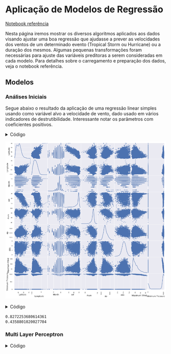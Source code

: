 # Aplicação de Modelos de Regressão

[Notebook referência](https://github.com/reneroliveira/Hurricane_Project/blob/master/Notebooks/Analises_variaveis.ipynb)

Nesta página iremos mostrar os diversos algoritmos aplicados aos dados visando ajustar uma boa regressão que ajudasse a prever as velocidades dos ventos de um determinado evento (Tropical Storm ou Hurricane) ou a duração dos mesmos.
Algumas pequenas transformações foram necessárias para ajuste das variáveis preditoras a serem consideradas em cada modelo. Para detalhes sobre o carregamento e preparação dos dados, veja o notebook referência.


## Modelos


### Análises Iniciais

Segue abaixo o resultado da aplicação de uma regressão linear simples usando como variável alvo a velocidade de vento, dado usado em vários indicadores de destrutibilidade. Interessante notar os parâmetros com coeficientes positivos.


<details>
<summary>Código</summary>
```python
X_train2 = sm.add_constant(X_train) #np.array(X_train).reshape(X_train.shape[0],1)
OLS_obj = OLS(y_train_mw, X_train2)
OLSModel = OLS_obj.fit()

r2_train = OLSModel.rsquared

print(f'R^2_train = {r2_train}')

print(f'Parâmetro_const  = {OLSModel.params[0]}')
print(f'Parâmetro_Year  = {OLSModel.params[1]}')
print(f'Parâmetro_Month  = {OLSModel.params[2]}')
print(f'Parâmetro_Latitude  = {OLSModel.params[3]}')
print(f'Parâmetro_Longitude  = {OLSModel.params[4]}')
print(f'Parâmetro_sst  = {OLSModel.params[5]}')
print(f'Parâmetro_rhum  = {OLSModel.params[6]}')
print(f'Parâmetro_wspd  = {OLSModel.params[7]}')
print(f'Parâmetro_slp  = {OLSModel.params[8]}')
print(f'Parâmetro_cldc  = {OLSModel.params[9]}')

```
</details>

    R^2_train = 0.02385621171100183
    Parâmetro_const  = 47.35464784180999
    Parâmetro_Year  = 0.09050506606867095
    Parâmetro_Month  = -0.05872870746380546
    Parâmetro_Latitude  = -0.08576970286238517
    Parâmetro_Longitude  = 1.880119707824508
    Parâmetro_sst  = 0.15179194438994867
    Parâmetro_rhum  = 0.028283243122749335
    Parâmetro_wspd  = 0.028283243122749446
    Parâmetro_slp  = 0.14971356534654948
    Parâmetro_cldc  = -1.5161434590996923


Os códigos abaixos nos gera uma visualização que pode trazer insights a respeito da relação entre as variáveis. A escolha das variáveis preditoras que servem de entrada para os modelos mais a frente foram pensadas também pela observação destes gráficos.


<details>
<summary>Código</summary>
```python
df = pd.concat([X_train, y_train_mw, y_train_mp], axis=1)
scatter_matrix(df, alpha=0.8, figsize=(15, 15), diagonal='kde');

```
</details>

![png](Analises_variaveis_files/Analises_variaveis_13_0.png)


<details>
<summary>Código</summary>
```python
# A princípio, não queremos que se faça alguma previsão com base no valor numérico do ano
# Além disso, a variável wspd está altamente correlacionada com a rhum, podendo ser mantida apenas a última
X_train = data_atl_merged.drop(['Year', 'wspd'], 1)

#   Mês      Latitude    Longitude    Temperatura, Umidade, Sea Level Pressure, Cloudiness]
# ['Month', 'Latitude', 'Longitude', 'sst',       'rhum',  'slp',              'cldc']

fig, ax = plt.subplots(1,7)#, figsize=(16,10))
fig.suptitle('Velocidade Máxima vs Variáveis Preditoras (1950-2015)', fontsize=28, y=1.06)

ax[0].scatter(X_train['Month'], X_train['Maximum Wind'], alpha = 0.5, ls = '--') 
ax[1].scatter(X_train['Latitude'], X_train['Maximum Wind'], alpha = 0.5, ls = '--') 
ax[2].scatter(X_train['Longitude'], X_train['Maximum Wind'], alpha = 0.5, ls = '--') 
ax[3].scatter(X_train['sst'], X_train['Maximum Wind'], alpha = 0.5, ls = '--') 
ax[4].scatter(X_train['rhum'], X_train['Maximum Wind'], alpha = 0.5, ls = '--') 
ax[5].scatter(X_train['slp'], X_train['Maximum Wind'], alpha = 0.5, ls = '--') 
ax[6].scatter(X_train['cldc'], X_train['Maximum Wind'], alpha = 0.5, ls = '--') 

fig.set_figheight(5)
fig.set_figwidth(20)
fig.tight_layout(pad=2.0)
```
</details>

![png](Analises_variaveis_files/Analises_variaveis_15_0.png)




Uma primeira tentativa de ajuste foi feito através da centralização das variáveis preditoras em relação à média, adicionando também termos polinomiais de segunda ordem. No entanto, os resultados do ajuste não mostraram ganhos significativos para o modelo de Regressão Linear Múltipla, e até prejudicaram modelos mais complexos, como Random Forest, Multi Layer Perceptron, entre outros utilizados mais a frente. Detalhes desta parte do código acesse o notebook referência, no link do início desta página.







### Random Forest

Primeira tentativa de ajuste já nos parece promissor em relação aos demais.


<details>
<summary>Código</summary>
```python
#X_train, y_train_mw = make_regression(n_features=7, n_informative=2, random_state=0, shuffle=False)
regr = RandomForestRegressor(n_estimators=7, max_depth=20, random_state=0)
regr.fit(X_train, y_train_mw)
print(regr.score(X_train, y_train_mw))
print(regr.score(X_test, y_test_mw))

```
</details>

    0.8272253680614361
    0.4358801020027704




### Multi Layer Perceptron

<details>
<summary>Código</summary>
```python
#X_train, y_train_mw = make_regression(n_samples=200, random_state=1)
regr = MLPRegressor(hidden_layer_sizes=(100,2), random_state=1, max_iter=1000, solver='lbfgs').fit(X_train, y_train_mw)
#regr.predict(X_test[:2])
print(regr.score(X_train, y_train_mw))
print(regr.score(X_test, y_test_mw))

```
</details>

    0.09520915346048042
    0.08725614810614979



## Modelos com Separação em Conjuntos de Treino e Teste

Separamos os dados em conjuntos de treino e de teste. Deste modo, podemos ajustar o algoritmo utilizando os dados de treino, e tentar utilizar esses dados de teste para previsão de outros dados, inclusive futuros.


```python
X_train = data_atl_merged.drop(['ID', 'Name', 'Date', 'Time', 'Event', 'Status', 'Maximum Wind', 'Minimum Pressure', 'Date_c', 'Day', 'Latitude_c', 'Longitude_c', 'Duration', 'Year', 'wspd'], 1)
y_train_mw = data_atl_merged['Maximum Wind']
#print(len(X_train))
#X_train.head()

X_train, X_test, y_train_mw, y_test_mw = train_test_split(X_train, y_train_mw, random_state=1)
```

### Regressão Linear


```python
X_train2 = sm.add_constant(X_train) #np.array(X_train).reshape(X_train.shape[0],1)
X_test2 = sm.add_constant(X_test) #np.array(X_train).reshape(X_train.shape[0],1)
OLS_obj = OLS(y_train_mw, X_train2)
OLSModel = OLS_obj.fit()

r2_train = OLSModel.rsquared
r2_test = 1 - ((OLSModel.predict(X_test2)-y_test_mw)*(OLSModel.predict(X_test2)-y_test_mw)).sum() / ((y_test_mw.mean()-y_test_mw)*(y_test_mw.mean()-y_test_mw)).sum()
print(f'R^2_train = {r2_train}')
print(f'R^2_test  = {r2_test}')
'''
print(f'Parâmetro_const  = {OLSModel.params[0]}')
print(f'Parâmetro_Month  = {OLSModel.params[1]}')
print(f'Parâmetro_Latitude  = {OLSModel.params[2]}')
print(f'Parâmetro_Longitude  = {OLSModel.params[3]}')
print(f'Parâmetro_sst  = {OLSModel.params[4]}')
print(f'Parâmetro_rhum  = {OLSModel.params[5]}')
print(f'Parâmetro_slp  = {OLSModel.params[6]}')
print(f'Parâmetro_cldc  = {OLSModel.params[7]}')

print(f'Parâmetro_Month^2  = {OLSModel.params[8]}')
print(f'Parâmetro_Latitude^2  = {OLSModel.params[9]}')
print(f'Parâmetro_Longitude^2  = {OLSModel.params[10]}')
print(f'Parâmetro_sst^2  = {OLSModel.params[11]}')
print(f'Parâmetro_rhum^2  = {OLSModel.params[12]}')
print(f'Parâmetro_slp^2  = {OLSModel.params[13]}')
print(f'Parâmetro_cldc^2  = {OLSModel.params[14]}')
'''
```

    R^2_train = 0.019806236602926464
    R^2_test  = 0.01874952522766249





    "\nprint(f'Parâmetro_const  = {OLSModel.params[0]}')\nprint(f'Parâmetro_Month  = {OLSModel.params[1]}')\nprint(f'Parâmetro_Latitude  = {OLSModel.params[2]}')\nprint(f'Parâmetro_Longitude  = {OLSModel.params[3]}')\nprint(f'Parâmetro_sst  = {OLSModel.params[4]}')\nprint(f'Parâmetro_rhum  = {OLSModel.params[5]}')\nprint(f'Parâmetro_slp  = {OLSModel.params[6]}')\nprint(f'Parâmetro_cldc  = {OLSModel.params[7]}')\n\nprint(f'Parâmetro_Month^2  = {OLSModel.params[8]}')\nprint(f'Parâmetro_Latitude^2  = {OLSModel.params[9]}')\nprint(f'Parâmetro_Longitude^2  = {OLSModel.params[10]}')\nprint(f'Parâmetro_sst^2  = {OLSModel.params[11]}')\nprint(f'Parâmetro_rhum^2  = {OLSModel.params[12]}')\nprint(f'Parâmetro_slp^2  = {OLSModel.params[13]}')\nprint(f'Parâmetro_cldc^2  = {OLSModel.params[14]}')\n"




```python
fig, ax = plt.subplots(1,2)#, figsize=(16,10))
#fig.suptitle('Velocidade Máxima vs Pressão Mínima (1851-2015)', fontsize=28, y=1.06)

ax[0].scatter(X_train['sst'], y_train_mw, alpha=0.5, label=r'$Dados$ $de$ $Treino$')
ax[0].scatter(X_train['sst'], OLSModel.predict(X_train2), alpha=0.5, label=r'$Previsão$')
ax[1].scatter(X_test['sst'], y_test_mw, alpha=0.5, label=r'$Dados$ $de$ $Teste$')
ax[1].scatter(X_test['sst'], OLSModel.predict(X_test2), alpha=0.5, label=r'$Previsão$')

ax[0].tick_params(labelsize=24)
ax[0].set_title(f'Previsão de Maximal Wind por Regressão Linear (Treino)', fontsize=24)
ax[0].set_xlabel(r'$sst$', fontsize=16)
ax[0].set_ylabel(r'$Maximal$ $Wind$', fontsize=16)
ax[0].legend(loc='best', fontsize=12);

ax[1].tick_params(labelsize=24)
ax[1].set_title(f'Previsão de Maximal Wind por Regressão Linear (Teste)', fontsize=24)
ax[1].set_xlabel(r'$sst$', fontsize=16)
ax[1].set_ylabel(r'$Maximal$ $Wind$', fontsize=16)
ax[1].legend(loc='best', fontsize=12);

fig.set_figheight(5)
fig.set_figwidth(20)
fig.tight_layout(pad=2.0)
```


![png](Analises_variaveis_files/Analises_variaveis_34_0.png)


### Random Forest

Pelos ajustes anteriores, vimos que esse algoritmo promove um bom ajuste nos dados. Um novo ajuste com aplicação de parâmetros melhor sintonizados com os dados é buscado pelo código abaixo.


```python
# Parâmetros com bom ajuste para Random Forest: n_estimators = 50, max_depth = 75
for i in [25, 50, 75, 100, 125]:
    for j in [25, 50, 75, 100, 125]:
        regr_rf = RandomForestRegressor(n_estimators=i, max_depth=j, random_state=0, oob_score=True, bootstrap = True)
        regr_rf.fit(X_train, y_train_mw)
        print(f'\n n_estimators={i}, max_depth={j}')
        print(regr_rf.score(X_train, y_train_mw))
        print(regr_rf.score(X_test, y_test_mw))

```

    
     n_estimators=25, max_depth=25
    0.9109127406378082
    0.5049385543175804
    
     n_estimators=25, max_depth=50
    0.9231191839999706
    0.5083859136052509
    
     n_estimators=25, max_depth=75
    0.9231191839999706
    0.5083859136052509
    
     n_estimators=25, max_depth=100
    0.9231191839999706
    0.5083859136052509
    
     n_estimators=25, max_depth=125
    0.9231191839999706
    0.5083859136052509
    
     n_estimators=50, max_depth=25
    0.9177312843005485
    0.5190516352697632
    
     n_estimators=50, max_depth=50
    0.9298001112559356
    0.5227899508473133
    
     n_estimators=50, max_depth=75
    0.9298001112559356
    0.5227899508473133
    
     n_estimators=50, max_depth=100
    0.9298001112559356
    0.5227899508473133
    
     n_estimators=50, max_depth=125
    0.9298001112559356
    0.5227899508473133
    
     n_estimators=75, max_depth=25
    0.9198026089627763
    0.5227499387064152
    
     n_estimators=75, max_depth=50
    0.9323017737677339
    0.5256624725114608
    
     n_estimators=75, max_depth=75
    0.9323017737677339
    0.5256624725114608
    
     n_estimators=75, max_depth=100
    0.9323017737677339
    0.5256624725114608
    
     n_estimators=75, max_depth=125
    0.9323017737677339
    0.5256624725114608
    
     n_estimators=100, max_depth=25
    0.9198383784088979
    0.5224954900261807
    
     n_estimators=100, max_depth=50
    0.9336736647334395
    0.5269361337556209
    
     n_estimators=100, max_depth=75
    0.9336736647334395
    0.5269361337556209
    
     n_estimators=100, max_depth=100
    0.9336736647334395
    0.5269361337556209
    
     n_estimators=100, max_depth=125
    0.9336736647334395
    0.5269361337556209
    
     n_estimators=125, max_depth=25
    0.9204444093451314
    0.5234545174002654
    
     n_estimators=125, max_depth=50
    0.9344355008748928
    0.5280216690661794
    
     n_estimators=125, max_depth=75
    0.9344355008748928
    0.5280216690661794
    
     n_estimators=125, max_depth=100
    0.9344355008748928
    0.5280216690661794
    
     n_estimators=125, max_depth=125
    0.9344355008748928
    0.5280216690661794


O R2 Score obtido abaixo mostra o melhor ajuste do modelo quando tentamos prever a Velocidade Máxima Sustentada pelo algoritmo do Random Forest. O ajuste aos dados de treino ficam


```python
regr_rf = RandomForestRegressor(n_estimators=50, max_depth=75, random_state=0, oob_score=True, bootstrap = True)
regr_rf.fit(X_train, y_train_mw)
print(regr_rf.score(X_train, y_train_mw))
print(regr_rf.score(X_test, y_test_mw))
```

    0.9298001112559356
    0.5227899508473133



```python
X_train_red = X_train.drop(['sst', 'rhum', 'slp', 'cldc'], 1)
X_test_red = X_test.drop(['sst', 'rhum', 'slp', 'cldc'], 1)

```

Retirando os dados climáticos, observamos que o ajuste fica bem pior, mostrando a importância dos mesmos para a predição


```python
regr_rf_red = RandomForestRegressor(n_estimators=50, max_depth=75, random_state=0, oob_score=True, bootstrap = True)
regr_rf_red.fit(X_train_red, y_train_mw)
print(regr_rf_red.score(X_train_red, y_train_mw))
print(regr_rf_red.score(X_test_red, y_test_mw))
```

    0.8598571752407663
    0.06143697855472363



```python
X_train_red = X_train.drop(['Month', 'Latitude', 'Longitude'], 1)
X_test_red = X_test.drop(['Month', 'Latitude', 'Longitude'], 1)

```


```python
regr_rf_red = RandomForestRegressor(n_estimators=50, max_depth=75, random_state=0, oob_score=True, bootstrap = True)
regr_rf_red.fit(X_train_red, y_train_mw)
print(regr_rf_red.score(X_train_red, y_train_mw))
print(regr_rf_red.score(X_test_red, y_test_mw))
```

    0.9072010288584739
    0.3833348196160016



```python
#['Month', 'Latitude', 'Longitude', 'sst', 'rhum', 'slp', 'cldc']
X_train_red = X_train.drop(['Month'], 1)
X_test_red = X_test.drop(['Month'], 1)

```


```python
regr_rf_red = RandomForestRegressor(n_estimators=50, max_depth=75, random_state=0, oob_score=True, bootstrap = True)
regr_rf_red.fit(X_train_red, y_train_mw)
print(regr_rf_red.score(X_train_red, y_train_mw))
print(regr_rf_red.score(X_test_red, y_test_mw))
```

    0.9230537875398801
    0.4840455607978509


Ajuste da predição em relação à variável sst (temperatura mensal média)


```python
fig, ax = plt.subplots(1,2)#, figsize=(16,10))
#fig.suptitle('Velocidade Máxima vs Pressão Mínima (1851-2015)', fontsize=28, y=1.06)

ax[0].scatter(X_train['sst'], y_train_mw, alpha=0.5, label=r'$Dados$ $de$ $Treino$')
ax[0].scatter(X_train['sst'], regr_rf.predict(X_train), alpha=0.5, label=r'$Previsão$')
ax[1].scatter(X_test['sst'], y_test_mw, alpha=0.5, label=r'$Dados$ $de$ $Teste$')
ax[1].scatter(X_test['sst'], regr_rf.predict(X_test), alpha=0.5, label=r'$Previsão$')

ax[0].tick_params(labelsize=24)
ax[0].set_title(f'Previsão de Maximal Wind por Random Forest (Treino)', fontsize=24)
ax[0].set_xlabel(r'$sst$', fontsize=16)
ax[0].set_ylabel(r'$Maximal$ $Wind$', fontsize=16)
ax[0].legend(loc='best', fontsize=12);

ax[1].tick_params(labelsize=24)
ax[1].set_title(f'Previsão de Maximal Wind por Random Forest (Teste)', fontsize=24)
ax[1].set_xlabel(r'$sst$', fontsize=16)
ax[1].set_ylabel(r'$Maximal$ $Wind$', fontsize=16)
ax[1].legend(loc='best', fontsize=12);

fig.set_figheight(5)
fig.set_figwidth(20)
fig.tight_layout(pad=2.0)
```


![png](Analises_variaveis_files/Analises_variaveis_48_0.png)


### Demais Previsões com Random Forest (Melhor Ajuste)

Adicionando as variáveis Ano e Dia, conseguimos melhorar significativamente a capacidade de previsão do nosso modelo.
Se adicionarmos primeiramente apenas a variável Ano, percebemos que cada variável contribui um pouco para a melhoria da previsão.


```python
data_train_sd = data_atl_merged.drop(['ID', 'Name', 'Date', 'Time', 'Event', 'Status', 'Maximum Wind', 'Minimum Pressure', 'Date_c', 'Latitude_c', 'Longitude_c', 'Duration', 'wspd', 'Day'], 1)
data_train_mw_sd = data_atl_merged['Maximum Wind']
#print(len(data_train))
#data_train.head()
data_train_sd, data_test_sd, data_train_mw_sd, data_test_mw_sd = train_test_split(data_train_sd, data_train_mw_sd, random_state=1)

```


```python
regr_rf2_sd = RandomForestRegressor(n_estimators=50, max_depth=75, random_state=0, oob_score=True, bootstrap = True)
regr_rf2_sd.fit(data_train_sd, data_train_mw_sd)
print(regr_rf2_sd.score(data_train_sd, data_train_mw_sd))
print(regr_rf2_sd.score(data_test_sd, data_test_mw_sd))
```

    0.9502630426894276
    0.6609429559863542



```python
data_train = data_atl_merged.drop(['ID', 'Name', 'Date', 'Time', 'Event', 'Status', 'Maximum Wind', 'Minimum Pressure', 'Date_c', 'Latitude_c', 'Longitude_c', 'Duration', 'wspd'], 1)
data_train_mw = data_atl_merged['Maximum Wind']
#print(len(data_train))
#data_train.head()
data_train, data_test, data_train_mw, data_test_mw = train_test_split(data_train, data_train_mw, random_state=1)
```

Ajuste fino dos parâmetros do Random Forest


```python
for i in [25, 50, 75, 100, 125]:
    for j in [25, 50, 75, 100, 125]:
        regr_rf2 = RandomForestRegressor(n_estimators=i, max_depth=j, random_state=0, oob_score=True, bootstrap = True)
        regr_rf2.fit(data_train, data_train_mw)
        print(f'\n n_estimators={i}, max_depth={j}')
        print(regr_rf2.score(data_train, data_train_mw))
        print(regr_rf2.score(data_test, data_test_mw))
```

    
     n_estimators=25, max_depth=25
    0.957264562824329
    0.7444676687346707
    
     n_estimators=25, max_depth=50
    0.9582917968925033
    0.7442935073801389
    
     n_estimators=25, max_depth=75
    0.9582917968925033
    0.7442935073801389
    
     n_estimators=25, max_depth=100
    0.9582917968925033
    0.7442935073801389
    
     n_estimators=25, max_depth=125
    0.9582917968925033
    0.7442935073801389
    
     n_estimators=50, max_depth=25
    0.9617003376388379
    0.7583441990969142
    
     n_estimators=50, max_depth=50
    0.9629951225598822
    0.7593567448937373
    
     n_estimators=50, max_depth=75
    0.9629951225598822
    0.7593567448937373
    
     n_estimators=50, max_depth=100
    0.9629951225598822
    0.7593567448937373
    
     n_estimators=50, max_depth=125
    0.9629951225598822
    0.7593567448937373
    
     n_estimators=75, max_depth=25
    0.9637876668338223
    0.7615184996888411
    
     n_estimators=75, max_depth=50
    0.9651229272756359
    0.7623946732426374
    
     n_estimators=75, max_depth=75
    0.9651229272756359
    0.7623946732426374
    
     n_estimators=75, max_depth=100
    0.9651229272756359
    0.7623946732426374
    
     n_estimators=75, max_depth=125
    0.9651229272756359
    0.7623946732426374
    
     n_estimators=100, max_depth=25
    0.9643667689055675
    0.7618762745120209
    
     n_estimators=100, max_depth=50
    0.9657927394363737
    0.7630103360785616
    
     n_estimators=100, max_depth=75
    0.9657927394363737
    0.7630103360785616
    
     n_estimators=100, max_depth=100
    0.9657927394363737
    0.7630103360785616
    
     n_estimators=100, max_depth=125
    0.9657927394363737
    0.7630103360785616
    
     n_estimators=125, max_depth=25
    0.9647081307547872
    0.762938280257875
    
     n_estimators=125, max_depth=50
    0.9661419630929642
    0.7643016255435418
    
     n_estimators=125, max_depth=75
    0.9661419630929642
    0.7643016255435418
    
     n_estimators=125, max_depth=100
    0.9661419630929642
    0.7643016255435418
    
     n_estimators=125, max_depth=125
    0.9661419630929642
    0.7643016255435418


Melhor ajuste para Previsão de Maximal Wind


```python
regr_rf2 = RandomForestRegressor(n_estimators=50, max_depth=50, random_state=0, oob_score=True, bootstrap = True)
regr_rf2.fit(data_train, data_train_mw)
print(regr_rf2.score(data_train, data_train_mw))
print(regr_rf2.score(data_test, data_test_mw))
```

    0.9629951225598822
    0.7593567448937373



```python
fig, ax = plt.subplots(1,2)#, figsize=(16,10))
#fig.suptitle('Velocidade Máxima vs Pressão Mínima (1851-2015)', fontsize=28, y=1.06)

ax[0].scatter(data_train['sst'], data_train_mw, alpha=0.5, label=r'$Dados$ $de$ $Treino$')
ax[0].scatter(data_train['sst'], regr_rf2.predict(data_train), alpha=0.5, label=r'$Previsão$')
ax[1].scatter(data_test['sst'], data_test_mw, alpha=0.5, label=r'$Dados$ $de$ $Teste$')
ax[1].scatter(data_test['sst'], regr_rf2.predict(data_test), alpha=0.5, label=r'$Previsão$')

ax[0].tick_params(labelsize=24)
ax[0].set_title(f'Previsão de Maximal Wind por Random Forest (Treino)', fontsize=24)
ax[0].set_xlabel(r'$sst$', fontsize=16)
ax[0].set_ylabel(r'$Maximal$ $Wind$', fontsize=16)
ax[0].legend(loc='best', fontsize=12);

ax[1].tick_params(labelsize=24)
ax[1].set_title(f'Previsão de Maximal Wind por Random Forest (Teste)', fontsize=24)
ax[1].set_xlabel(r'$sst$', fontsize=16)
ax[1].set_ylabel(r'$Maximal$ $Wind$', fontsize=16)
ax[1].legend(loc='best', fontsize=12);

fig.set_figheight(5)
fig.set_figwidth(20)
fig.tight_layout(pad=2.0)
```


![png](Analises_variaveis_files/Analises_variaveis_58_0.png)



```python
fig, ax = plt.subplots(1,2)#, figsize=(16,10))
#fig.suptitle('Velocidade Máxima vs Pressão Mínima (1851-2015)', fontsize=28, y=1.06)
data_concat_train = pd.concat([data_train, data_train_mw], axis=1)
data_concat_test = pd.concat([data_test, data_test_mw], axis=1)

ax[0].scatter(data_concat_train['Year'], data_concat_train['Maximum Wind'], alpha=0.5, label=r'$Dados$ $de$ $Treino$')
ax[0].scatter(data_concat_train['Year'], regr_rf2.predict(data_train), alpha=0.5, label=r'$Previsão$')
ax[1].scatter(data_concat_test['Year'], data_concat_test['Maximum Wind'], alpha=0.5, label=r'$Dados$ $de$ $Teste$')
ax[1].scatter(data_concat_test['Year'], regr_rf2.predict(data_test), alpha=0.5, label=r'$Previsão$')

ax[0].tick_params(labelsize=24)
ax[0].set_title(f'Previsão de Maximal Wind por Random Forest (Treino)', fontsize=24)
ax[0].set_xlabel(r'$Ano$', fontsize=16)
ax[0].set_ylabel(r'$Maximal$ $Wind$', fontsize=16)
ax[0].legend(loc='best', fontsize=12);

ax[1].tick_params(labelsize=24)
ax[1].set_title(f'Previsão de Maximal Wind por Random Forest (Teste)', fontsize=24)
ax[1].set_xlabel(r'$Ano$', fontsize=16)
ax[1].set_ylabel(r'$Maximal$ $Wind$', fontsize=16)
ax[1].legend(loc='best', fontsize=12);

fig.set_figheight(5)
fig.set_figwidth(20)
fig.tight_layout(pad=2.0)
```


![png](Analises_variaveis_files/Analises_variaveis_59_0.png)


### Previsão da duração dos eventos de Furacão


```python
data_train2 = data_atl_merged.drop(['ID', 'Name', 'Date', 'Time', 'Event', 'Status', 'Maximum Wind', 'Minimum Pressure', 'Date_c', 'Latitude_c', 'Longitude_c', 'Duration', 'wspd'], 1)
#data_train_mw = data_atl_merged['Maximum Wind']
data_train_dur = data_atl_merged['Duration']
#print(len(data_train))
#data_train.head()
data_train2, data_test2, data_train_dur, data_test_dur = train_test_split(data_train2, data_train_dur, random_state=1)

```

Abaixo, faremos também a previsão da duração de um Furacão. O ajuste fica bem preciso, como se pode ver pelo R2 Score


```python
regr_rf3 = RandomForestRegressor(n_estimators=50, max_depth=75, random_state=0, oob_score=True, bootstrap = True)
regr_rf3.fit(data_train2, data_train_dur)
print(regr_rf3.score(data_train2, data_train_dur))
print(regr_rf3.score(data_test2, data_test_dur))
```

    0.9883397102866289
    0.9289716458290775



```python
fig, ax = plt.subplots(1,2)#, figsize=(16,10))
#fig.suptitle('Velocidade Máxima vs Pressão Mínima (1851-2015)', fontsize=28, y=1.06)
data_concat_train = pd.concat([data_train, data_train_mw, data_train_dur], axis=1)
data_concat_test = pd.concat([data_test, data_test_mw, data_test_dur], axis=1)

ax[0].scatter(data_concat_train['Year'], data_concat_train['Duration'], alpha=0.05, label=r'$Dados$ $de$ $Treino$')
ax[0].scatter(data_concat_train['Year'], regr_rf3.predict(data_train2), alpha=0.05, label=r'$Previsão$')
ax[1].scatter(data_concat_test['Year'], data_concat_test['Duration'], alpha=0.05, label=r'$Dados$ $de$ $Teste$')
ax[1].scatter(data_concat_test['Year'], regr_rf3.predict(data_test2), alpha=0.05, label=r'$Previsão$')

ax[0].tick_params(labelsize=24)
ax[0].set_title(f'Previsão da Duração por Random Forest (Treino)', fontsize=24)
ax[0].set_xlabel(r'$Ano$', fontsize=16)
ax[0].set_ylabel(r'$Duração$', fontsize=16)
ax[0].legend(loc='best', fontsize=12);

ax[1].tick_params(labelsize=24)
ax[1].set_title(f'Previsão da Duração por Random Forest (Teste)', fontsize=24)
ax[1].set_xlabel(r'$Ano$', fontsize=16)
ax[1].set_ylabel(r'$Duração$', fontsize=16)
ax[1].legend(loc='best', fontsize=12);

fig.set_figheight(5)
fig.set_figwidth(20)
fig.tight_layout(pad=2.0)
```


![png](Analises_variaveis_files/Analises_variaveis_64_0.png)


### Multi Layer Perceptron


```python
regr_mlp = MLPRegressor(hidden_layer_sizes=(100,2), random_state=1, max_iter=1000, solver='lbfgs', activation='relu').fit(X_train, y_train_mw)
#regr.predict(X_test[:2])
print(regr_mlp.score(X_train, y_train_mw))
print(regr_mlp.score(X_test, y_test_mw))
```

    /home/gambitura/anaconda3/lib/python3.8/site-packages/sklearn/neural_network/_multilayer_perceptron.py:471: ConvergenceWarning: lbfgs failed to converge (status=1):
    STOP: TOTAL NO. of ITERATIONS REACHED LIMIT.
    
    Increase the number of iterations (max_iter) or scale the data as shown in:
        https://scikit-learn.org/stable/modules/preprocessing.html
      self.n_iter_ = _check_optimize_result("lbfgs", opt_res, self.max_iter)


    0.09520915346048042
    0.08725614810614979



```python
fig, ax = plt.subplots(1,2)#, figsize=(16,10))
#fig.suptitle('Velocidade Máxima vs Pressão Mínima (1851-2015)', fontsize=28, y=1.06)

ax[0].scatter(X_train['sst'], y_train_mw, alpha=0.5, label=r'$Dados$ $de$ $Treino$')
ax[0].scatter(X_train['sst'], regr_mlp.predict(X_train), alpha=0.5, label=r'$Previsão$')
ax[1].scatter(X_test['sst'], y_test_mw, alpha=0.5, label=r'$Dados$ $de$ $Teste$')
ax[1].scatter(X_test['sst'], regr_mlp.predict(X_test), alpha=0.5, label=r'$Previsão$')

ax[0].tick_params(labelsize=24)
ax[0].set_title(f'Previsão de Maximal Wind por MLPRegressor (Treino)', fontsize=24)
ax[0].set_xlabel(r'$sst$', fontsize=16)
ax[0].set_ylabel(r'$Maximal$ $Wind$', fontsize=16)
ax[0].legend(loc='best', fontsize=12);

ax[1].tick_params(labelsize=24)
ax[1].set_title(f'Previsão de Maximal Wind por MLPRegressor (Teste)', fontsize=24)
ax[1].set_xlabel(r'$sst$', fontsize=16)
ax[1].set_ylabel(r'$Maximal$ $Wind$', fontsize=16)
ax[1].legend(loc='best', fontsize=12);

fig.set_figheight(5)
fig.set_figwidth(20)
fig.tight_layout(pad=2.0)
```


![png](Analises_variaveis_files/Analises_variaveis_67_0.png)


### Support Vector Machine


```python
regr_svr = svm.SVR()
regr_svr.fit(X_train, y_train_mw)
print(regr_svr.score(X_train, y_train_mw))
print(regr_svr.score(X_test, y_test_mw))
```

    -0.06514630260669341
    -0.058505019763586796


### Modelos com Escala Padronizada


```python
# Padronização da Escala
scaler = StandardScaler()  # doctest: +SKIP
scaler.fit(X_train)  # doctest: +SKIP
X_train_std = scaler.transform(X_train)  # doctest: +SKIP
X_test_std = scaler.transform(X_test)
```


```python
regr_svr_std = svm.SVR()
regr_svr_std.fit(X_train_std, y_train_mw)
print(regr_svr_std.score(X_train_std, y_train_mw))
print(regr_svr_std.score(X_test_std, y_test_mw))
```

    0.07772469466765619
    0.07604328404370786



```python
regr_mlp_std = MLPRegressor(hidden_layer_sizes=(100,2), random_state=1, max_iter=1000, solver='lbfgs', activation='relu').fit(X_train, y_train_mw)
#regr.predict(X_test[:2])
print(regr_mlp_std.score(X_train_std, y_train_mw))
print(regr_mlp_std.score(X_test_std, y_test_mw))
```

    /home/gambitura/anaconda3/lib/python3.8/site-packages/sklearn/neural_network/_multilayer_perceptron.py:471: ConvergenceWarning: lbfgs failed to converge (status=1):
    STOP: TOTAL NO. of ITERATIONS REACHED LIMIT.
    
    Increase the number of iterations (max_iter) or scale the data as shown in:
        https://scikit-learn.org/stable/modules/preprocessing.html
      self.n_iter_ = _check_optimize_result("lbfgs", opt_res, self.max_iter)


    -4.16270156850149
    -4.153096948726193



```python
regr_rf_std= RandomForestRegressor(n_estimators=50, max_depth=75, random_state=0, oob_score=True, bootstrap = True)
regr_rf_std.fit(X_train_std, y_train_mw)
print(regr_rf_std.score(X_train_std, y_train_mw))
print(regr_rf_std.score(X_test_std, y_test_mw))
```

    0.9298162379440262
    0.5220914993160997

